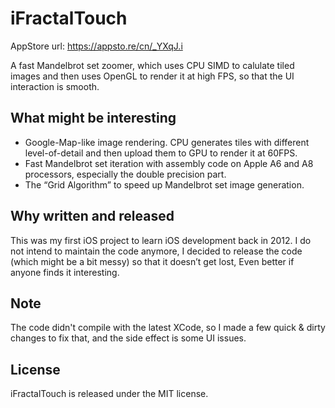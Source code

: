 iFractalTouch
=====

AppStore url: https://appsto.re/cn/_YXqJ.i

A fast Mandelbrot set zoomer, which uses CPU SIMD to calulate tiled images and then uses OpenGL to render it at high FPS, so that the UI interaction is smooth.

What might be interesting
----
- Google-Map-like image rendering. CPU generates tiles with different level-of-detail and then upload them to GPU to render it at 60FPS.
- Fast Mandelbrot set iteration with assembly code on Apple A6 and A8 processors, especially the double precision part.
- The “Grid Algorithm” to speed up Mandelbrot set image generation.

Why written and released
----
This was my first iOS project to learn iOS development back in 2012. I do not intend to maintain the code anymore, I decided to release the code (which might be a bit messy) so that it doesn’t get lost, Even better if anyone finds it interesting.

Note
----
The code didn't compile with the latest XCode, so I made a few quick & dirty changes to fix that, and the side effect is some UI issues.

License
----
iFractalTouch is released under the MIT license.
